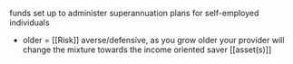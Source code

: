 funds set up to administer superannuation plans for self-employed individuals
- older = [[Risk]] averse/defensive, as you grow older your provider will change the mixture towards the income oriented saver [[asset(s)]]